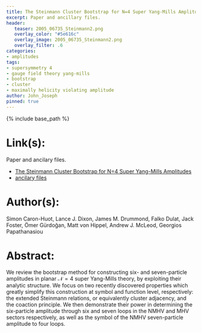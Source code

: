 ```yaml
---
title: The Steinmann Cluster Bootstrap for N=4 Super Yang-Mills Amplitudes
excerpt: Paper and ancillary files.
header:
   teaser: 2005_06735_Steinmann2.png
   overlay_color: "#5e616c"
   overlay_image: 2005_06735_Steinmann2.png
   overlay_filter: .6
categories:
- amplitudes
tags:
- supersymmetry 4
- gauge field theory yang-mills
- bootstrap
- cluster
- maximally helicity violating amplitude
author: John_Joseph
pinned: true
---
```

{% include base_path %}

# Link(s):
Paper and ancilary files.
  * [The Steinmann Cluster Bootstrap for N=4 Super Yang-Mills Amplitudes](https://arxiv.org/abs/2005.06735)
  * [ancilary files](https://arxiv.org/src/2005.06735/anc)

# Author(s):
Simon Caron-Huot, Lance J. Dixon, James M. Drummond, Falko Dulat, Jack Foster, Ömer Gürdoğan, Matt von Hippel, Andrew J. McLeod, Georgios Papathanasiou

# Abstract:
We review the bootstrap method for constructing six- and seven-particle amplitudes in planar $\mathcal{N}=4$ super Yang-Mills theory, by exploiting their analytic structure. We focus on two recently discovered properties which greatly simplify this construction at symbol and function level, respectively: the extended Steinmann relations, or equivalently cluster adjacency, and the coaction principle. We then demonstrate their power in determining the six-particle amplitude through six and seven loops in the NMHV and MHV sectors respectively, as well as the symbol of the NMHV seven-particle amplitude to four loops.